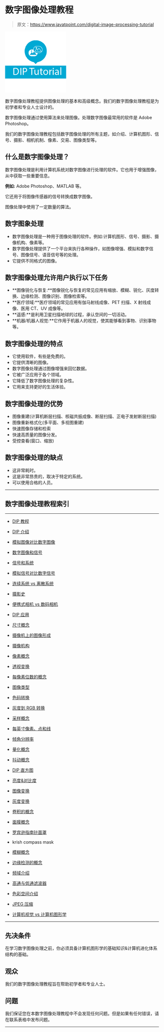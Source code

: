 # 数字图像处理教程

> 原文：<https://www.javatpoint.com/digital-image-processing-tutorial>

![Digital Image Processing Tutorial](img/1ce9a0b1a9c8c930a8bd70d9ad594e07.png)

数字图像处理教程提供图像处理的基本和高级概念。我们的数字图像处理教程是为初学者和专业人士设计的。

数字图像处理通过使用算法来处理图像。处理数字图像最常用的软件是 Adobe Photoshop。

我们的数字图像处理教程包括数字图像处理的所有主题，如介绍、计算机图形、信号、摄影、相机机制、像素、交易、图像类型等。

## 什么是数字图像处理？

数字图像处理是利用计算机系统对数字图像进行处理的软件。它也用于增强图像，从中获取一些重要信息。

**例如:** Adobe Photoshop、MATLAB 等。

它还用于将图像传感器的信号转换成数字图像。

图像处理中使用了一定数量的算法。

## 数字图象处理

*   数字图像处理是一种用于图像处理的软件。例如:计算机图形、信号、摄影、摄像机构、像素等。
*   数字图像处理提供了一个平台来执行各种操作，如图像增强、模拟和数字信号、图像信号、语音信号等的处理。
*   它提供不同格式的图像。

## 数字图像处理允许用户执行以下任务

*   **图像锐化与恢复:**图像锐化与恢复的常见应用有缩放、模糊、锐化、灰度转换、边缘检测、图像识别、图像检索等。
*   **医疗领域:**医疗领域的常见应用有伽马射线成像、PET 扫描、X 射线成像、医用 CT、UV 成像等。
*   **遥感:**是利用卫星扫描地球的过程，承认空间的一切活动。
*   **机器/机器人视觉:**它作用于机器人的视觉，使其能够看到事物、识别事物等。

## 数字图像处理的特点

*   它使用软件，有些是免费的。
*   它提供清晰的图像。
*   数字图像处理通过图像增强来回忆数据。
*   它被广泛应用于各个领域。
*   它降低了数字图像处理的复杂性。
*   它用来支持更好的生活体验。

## 数字图像处理的优势

*   图像重建(计算机断层扫描、核磁共振成像、断层扫描、正电子发射断层扫描)
*   图像重新格式化(多平面、多视图重建)
*   快速图像存储和检索
*   快速高质量的图像分发。
*   受控查看(窗口、缩放)

## 数字图像处理的缺点

*   这非常耗时。
*   这是非常昂贵的，取决于特定的系统。
*   可以使用合格的人员。

* * *

## 数字图像处理教程索引

* * *

*   [DIP 教程](digital-image-processing-tutorial)
*   [DIP 介绍](dip-introduction)
*   [模拟图像对比数字图像](analog-image-processing-vs-digital-image-processing)
*   [数字图像和信号](relationship-between-digital-image-and-signal)
*   [信号和系统](dip-signal-and-system-introduction)
*   [模拟信号对比数字信号](difference-between-analog-signals-and-digital-signals)
*   [连续系统 vs 离散系统](continuous-systems-vs-discrete-systems)
*   [摄影史](history-of-photography)
*   [便携式相机 vs 数码相机](portable-cameras-vs-digital-cameras)
*   [DIP 应用](applications-of-digital-image-processing)
*   [尺寸概念](dip-concept-of-dimensions)
*   [摄像机上的图像形成](image-formation-on-camera)
*   [摄像机构](camera-mechanism)

*   [像素概念](concept-of-pixel)
*   [透视变换](dip-perspective-transformation)
*   [每像素位数的概念](dip-concept-of-bits-per-pixel)
*   [图像类型](dip-types-of-images)
*   [色码转换](dip-color-codes-conversion)
*   [灰度到 RGB 转换](dip-grayscale-to-rgb-conversion)
*   [采样概念](dip-concept-of-sampling)
*   [每英寸像素、点和线](dip-pixels-dots-and-lines-per-inch)
*   [倾角分辨率](dip-resolution)
*   [量化概念](dip-quantization-concept)
*   [抖动概念](dip-dithering-concept)
*   [DIP 直方图](dip-histograms)
*   [亮度&对比度](dip-brightness-and-contrast)

*   [图像变换](dip-image-transformations)
*   [灰度变换](dip-gray-level-transformation)
*   [卷积的概念](dip-concept-of-convolution)
*   [面膜概念](dip-concept-of-mask)
*   [罗宾逊指南针面罩](dip-robinson-compass-mask)
*   krish compass mask
*   [模糊概念](dip-concept-of-blurring)
*   [边缘检测的概念](dip-concept-of-edge-detection)
*   [频域介绍](dip-introduction-to-frequency-domain)
*   [高通与低通滤波器](dip-high-pass-vs-low-pass-filters)
*   [色彩空间介绍](introduction-to-color-spaces)
*   [JPEG 压缩](jpeg-compression)
*   [计算机视觉 vs 计算机图形学](dip-computer-vision-and-computer-graphics)

* * *

## 先决条件

在学习数字图像处理之前，你必须具备计算机图形学的基础知识&计算机进化体系结构的基础。

## 观众

我们的数字图像处理教程旨在帮助初学者和专业人士。

## 问题

我们保证您在本数字图像处理教程中不会发现任何问题。但是如果有任何错误，请在联系表格中发布问题。

* * *